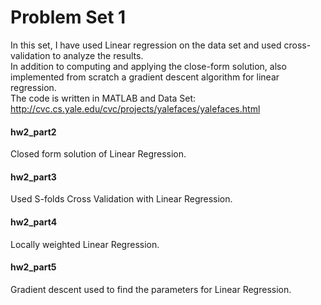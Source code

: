 # Problem Set 1
In this set, I have used Linear regression on the data set and used cross-validation to analyze the results.  
In addition to computing and applying the close-form solution, also implemented from scratch a gradient descent algorithm for linear regression.  
The code is written in MATLAB and Data Set: http://cvc.cs.yale.edu/cvc/projects/yalefaces/yalefaces.html  

#### hw2_part2
Closed form solution of Linear Regression.

#### hw2_part3
Used S-folds Cross Validation with Linear Regression.

#### hw2_part4
Locally weighted Linear Regression.

#### hw2_part5
Gradient descent used to find the parameters for Linear Regression.
